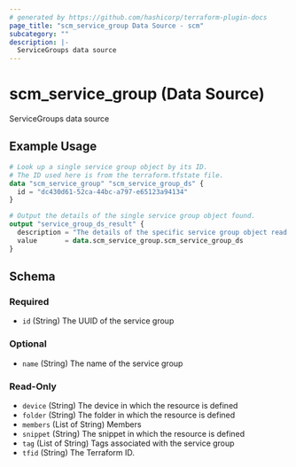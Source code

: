 ```yaml
---
# generated by https://github.com/hashicorp/terraform-plugin-docs
page_title: "scm_service_group Data Source - scm"
subcategory: ""
description: |-
  ServiceGroups data source
---
```


# scm_service_group (Data Source)

ServiceGroups data source

## Example Usage

```terraform
# Look up a single service group object by its ID.
# The ID used here is from the terraform.tfstate file.
data "scm_service_group" "scm_service_group_ds" {
  id = "dc430d61-52ca-44bc-a797-e65123a94134"
}

# Output the details of the single service group object found.
output "service_group_ds_result" {
  description = "The details of the specific service group object read from the data source."
  value       = data.scm_service_group.scm_service_group_ds
}
```

<!-- schema generated by tfplugindocs -->
## Schema

### Required

- `id` (String) The UUID of the service group

### Optional

- `name` (String) The name of the service group

### Read-Only

- `device` (String) The device in which the resource is defined
- `folder` (String) The folder in which the resource is defined
- `members` (List of String) Members
- `snippet` (String) The snippet in which the resource is defined
- `tag` (List of String) Tags associated with the service group
- `tfid` (String) The Terraform ID.
